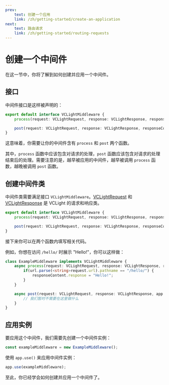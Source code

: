 ```yaml
---
prev:
    text: 创建一个应用
    link: /zh/getting-started/create-an-application
next:
    text: 路由请求
    link: /zh/getting-started/routing-requests
---
```


# 创建一个中间件

在这一节中，你将了解到如何创建并应用一个中间件。

## 接口

中间件接口是这样被声明的：

```Typescript
export default interface VCLightMiddleware {
    process(request: VCLightRequest, response: VCLightResponse, responseContent: VCLightResponse, app: VCLight): Promise<void>;

    post(request: VCLightRequest, response: VCLightResponse, responseContent: VCLightResponse, app: VCLight): Promise<void>;
}
```

这意味着，你需要让你的中间件含有 `process` 和 `post` 两个函数。

其中，`process` 函数中应该包含对请求的处理，`post` 函数应该包含对请求的处理结束后的处理。需要注意的是，越早被应用的中间件，越早被调用 `process` 函数，越晚被调用 `post` 函数。


## 创建中间件类

中间件类需要满足接口 `VCLightMiddleware`。[VCLightRequest](../../reference/vclight-request) 和 [VCLightResponse](../../reference/vclight-response) 是 VCLight 的请求和响应类。

```Typescript
export default interface VCLightMiddleware {
    process(request: VCLightRequest, response: VCLightResponse, responseContent: VCLightResponse, app: VCLightApp): Promise<void>;

    post(request: VCLightRequest, response: VCLightResponse, responseContent: VCLightResponse, app: VCLightApp): Promise<void>;
}
```

接下来你可以在两个函数内填写相关代码。

例如，你想在访问 `/hello/` 时展示 "Hello!"，你可以这样做：

```Typescript
class ExampleMiddleware implements VCLightMiddleware {
    async process(request: VCLightRequest, response: VCLightResponse, responseContent: Response, app: VCLightApp): Promise<void> {
        if(url.parse(<string>request.url).pathname == "/hello/") {
            responseContent.response = "Hello!";
        }
    }

    async post(request: VCLightRequest, response: VCLightResponse, app: VCLightApp): Promise<void> {
        // 我们暂时不需要在这里做什么
    }
}
```

## 应用实例

要应用这个中间件，我们需要先创建一个中间件实例：

```Typescript
const exampleMiddleware = new ExampleMiddleware();
```

使用 `app.use()` 来应用中间件实例：

```Typescript
app.use(exampleMiddleware);
```

至此，你已经学会如何创建并应用一个中间件了。
